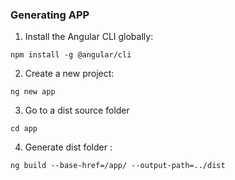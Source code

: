 ### Generating APP

1. Install the Angular CLI globally:
```
npm install -g @angular/cli
```

2. Create a new project:
```
ng new app
```

3. Go to a dist source folder 
```
cd app
```

4. Generate dist folder :

```
ng build --base-href=/app/ --output-path=../dist
```